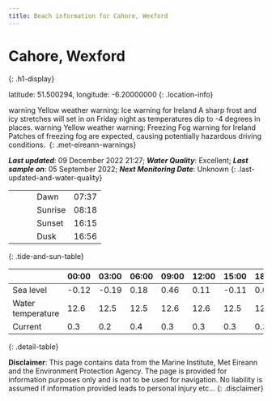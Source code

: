 ```yaml
---
title: Beach information for Cahore, Wexford
---
```

# Cahore, Wexford 
{: .h1-display}

latitude: 51.500294, longitude: -6.20000000
{: .location-info}

<span class="material-icons yellow-warning">warning</span>&nbsp;Yellow weather warning: Ice warning for Ireland A sharp frost and icy stretches will set in on Friday night as temperatures dip to -4 degrees in places.&nbsp;<span class="material-icons yellow-warning">warning</span>&nbsp;Yellow weather warning: Freezing Fog warning for Ireland Patches of freezing fog are expected, causing potentially hazardous driving conditions.&nbsp;
{: .met-eireann-warnings}

___Last updated___: 09 December 2022 21:27; ___Water Quality___: Excellent;
___Last sample on___: 05 September 2022; ___Next Monitoring Date___: Unknown
{: .last-updated-and-water-quality}

|   |   |   |   |   |
|---|---|---|---|---|
|   |   |   | Dawn  | 07:37 |
|   |   |   | Sunrise  | 08:18 |
|   |   |   | Sunset  | 16:15 |
|   |   |   | Dusk  | 16:56 |
{: .tide-and-sun-table}

<div></div>

| | 00:00 | 03:00 | 06:00 | 09:00 | 12:00 | 15:00 | 18:00 | 21:00 |
|---|---|---|---|---|---|---|---|---|
| Sea level | -0.12 | -0.19 | 0.18 | 0.46| 0.11 | -0.11 | 0.01 | 0.21 |
| Water temperature | 12.6 | 12.5 | 12.5 | 12.6 | 12.6 | 12.5 | 12.5 | 12.6 |
| Current | 0.3 | 0.2 | 0.4 | 0.3 | 0.3| 0.3 | 0.3 | 0.3 |
{: .detail-table}

__Disclaimer__: This page contains data from the Marine Institute,
Met Eireann and the Environment Protection Agency. The page is provided for
information purposes only and is not to be used for navigation. No liability
is assumed if information provided leads to personal injury etc...
{: .disclaimer}
